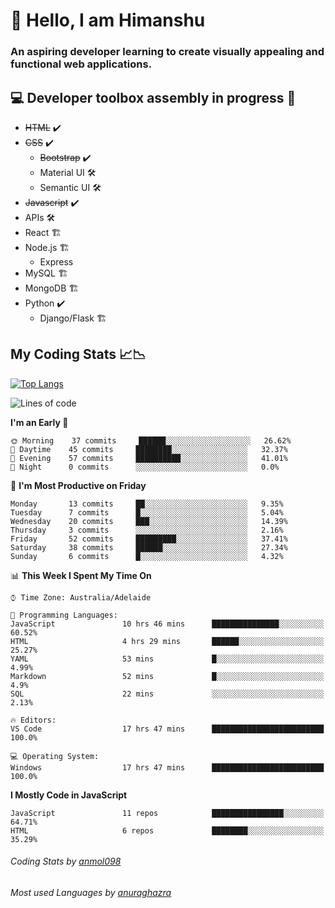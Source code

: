 # 👋 Hello, I am Himanshu

### An aspiring developer learning to create visually appealing and functional web applications.

## 💻 Developer toolbox assembly in progress 🧰

- <s>HTML</s> ✔️ 
- <s>CSS</s> ✔️
  - <s>Bootstrap</s> ✔️
  - Material UI 🛠️
  - Semantic UI 🛠️
 - <s>Javascript</s> ✔️
 - APIs 🛠️
 - React 🏗️
 - Node.js 🏗️
    - Express 
 - MySQL 🏗️
 - MongoDB 🏗️
 - Python ✔️
    - Django/Flask 🏗️
 
 
 ## My Coding Stats 📈📉
 
 [![Top Langs](https://github-readme-stats.vercel.app/api/top-langs/?username=himanshu-sxna&layout=compact)](https://github.com/anuraghazra/github-readme-stats)

<!--START_SECTION:waka-->
![Lines of code](https://img.shields.io/badge/From%20Hello%20World%20I%27ve%20Written-21158%20lines%20of%20code-blue)

**I'm an Early 🐤** 

```text
🌞 Morning    37 commits     ██████░░░░░░░░░░░░░░░░░░░   26.62% 
🌆 Daytime    45 commits     ████████░░░░░░░░░░░░░░░░░   32.37% 
🌃 Evening    57 commits     ██████████░░░░░░░░░░░░░░░   41.01% 
🌙 Night      0 commits      ░░░░░░░░░░░░░░░░░░░░░░░░░   0.0%

```
📅 **I'm Most Productive on Friday** 

```text
Monday       13 commits     ██░░░░░░░░░░░░░░░░░░░░░░░   9.35% 
Tuesday      7 commits      █░░░░░░░░░░░░░░░░░░░░░░░░   5.04% 
Wednesday    20 commits     ███░░░░░░░░░░░░░░░░░░░░░░   14.39% 
Thursday     3 commits      ░░░░░░░░░░░░░░░░░░░░░░░░░   2.16% 
Friday       52 commits     █████████░░░░░░░░░░░░░░░░   37.41% 
Saturday     38 commits     ██████░░░░░░░░░░░░░░░░░░░   27.34% 
Sunday       6 commits      █░░░░░░░░░░░░░░░░░░░░░░░░   4.32%

```


📊 **This Week I Spent My Time On** 

```text
⌚︎ Time Zone: Australia/Adelaide

💬 Programming Languages: 
JavaScript               10 hrs 46 mins      ███████████████░░░░░░░░░░   60.52% 
HTML                     4 hrs 29 mins       ██████░░░░░░░░░░░░░░░░░░░   25.27% 
YAML                     53 mins             █░░░░░░░░░░░░░░░░░░░░░░░░   4.99% 
Markdown                 52 mins             █░░░░░░░░░░░░░░░░░░░░░░░░   4.9% 
SQL                      22 mins             ░░░░░░░░░░░░░░░░░░░░░░░░░   2.13%

🔥 Editors: 
VS Code                  17 hrs 47 mins      █████████████████████████   100.0%

💻 Operating System: 
Windows                  17 hrs 47 mins      █████████████████████████   100.0%

```

**I Mostly Code in JavaScript** 

```text
JavaScript               11 repos            ████████████████░░░░░░░░░   64.71% 
HTML                     6 repos             ████████░░░░░░░░░░░░░░░░░   35.29%

```



<!--END_SECTION:waka-->

###### Coding Stats by [anmol098](https://github.com/anmol098/waka-readme-stats)  
###### Most used Languages by [anuraghazra](https://github.com/anuraghazra/github-readme-stats)


